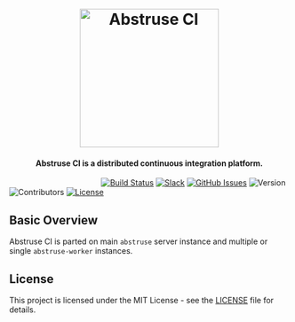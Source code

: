 <h1 align="center">
  <br>
  <a href="https://github.com/bleenco/abstruse"><img src="https://user-images.githubusercontent.com/1796022/41514005-9e827b86-72a3-11e8-9ca5-67736d9cab3e.png" alt="Abstruse CI" width="250"></a>
  <br>
</h1>

<h4 align="center">Abstruse CI is a distributed continuous integration platform.</h4>

&nbsp;&nbsp;&nbsp;&nbsp;&nbsp;&nbsp;&nbsp;&nbsp;&nbsp;&nbsp;&nbsp;&nbsp;&nbsp;&nbsp;&nbsp;&nbsp;&nbsp;&nbsp;&nbsp;&nbsp;&nbsp;&nbsp;&nbsp;&nbsp;&nbsp;&nbsp;&nbsp;&nbsp;&nbsp;&nbsp;&nbsp;&nbsp;&nbsp;&nbsp;&nbsp;&nbsp;&nbsp;&nbsp;&nbsp;&nbsp;&nbsp;
[![Build Status](https://ci.bleenco.io/badge/1)](https://ci.bleenco.io/repo/1)
[![Slack](https://slackin-xxrlxvwnmd.now.sh/badge.svg)](https://join.slack.com/t/abstruse/shared_invite/enQtNDI0MzUxMTQ1OTExLTMyNGRiYjllMTQ4NjkzZDkwNDM4NGIwMGM2YjA5NjFmNzI3MzdkMWExYWRlNWQ1N2NjNzI4NDlhOTFmNGM5ZTM)
[![GitHub Issues](https://img.shields.io/github/issues/bleenco/abstruse.svg)](https://github.com/bleenco/abstruse/issues)
![Version](https://img.shields.io/badge/version-2.0.0-orange.svg?maxAge=2592000)
![Contributors](https://img.shields.io/github/contributors/bleenco/abstruse.svg)
[![License](https://img.shields.io/badge/license-MIT-blue.svg)](https://opensource.org/licenses/MIT)

## Basic Overview

Abstruse CI is parted on main `abstruse` server instance and multiple or single `abstruse-worker` instances.

## License

This project is licensed under the MIT License - see the [LICENSE](LICENSE) file for details.
